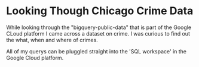 # Looking Though Chicago Crime Data

While looking through the "bigquery-public-data" that is part of the Google CLoud platform I came across a 
dataset on crime. I was curious to find out the what, when and where of crimes. 

All of my querys can be pluggled straight into the 'SQL workspace' in the Google Cloud platform.
